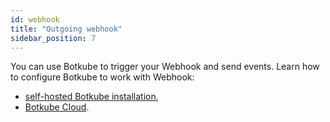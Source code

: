 ```yaml
---
id: webhook
title: "Outgoing webhook"
sidebar_position: 7
---
```


You can use Botkube to trigger your Webhook and send events. Learn how to configure Botkube to work with Webhook:

- [self-hosted Botkube installation](./self-hosted),
- [Botkube Cloud](./cloud).
